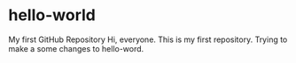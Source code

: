 # hello-world
My first GitHub Repository
Hi, everyone.
This is my first repository.
Trying to make a some changes to hello-word.
